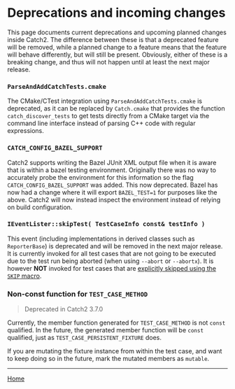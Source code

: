 <a id="top"></a>
# Deprecations and incoming changes

This page documents current deprecations and upcoming planned changes
inside Catch2. The difference between these is that a deprecated feature
will be removed, while a planned change to a feature means that the
feature will behave differently, but will still be present. Obviously,
either of these is a breaking change, and thus will not happen until
at least the next major release.


### `ParseAndAddCatchTests.cmake`

The CMake/CTest integration using `ParseAndAddCatchTests.cmake` is deprecated,
as it can be replaced by `Catch.cmake` that provides the function
`catch_discover_tests` to get tests directly from a CMake target via the
command line interface instead of parsing C++ code with regular expressions.


### `CATCH_CONFIG_BAZEL_SUPPORT`

Catch2 supports writing the Bazel JUnit XML output file when it is aware
that is within a bazel testing environment. Originally there was no way
to accurately probe the environment for this information so the flag
`CATCH_CONFIG_BAZEL_SUPPORT` was added. This now deprecated. Bazel has now had a change
where it will export `BAZEL_TEST=1` for purposes like the above. Catch2
will now instead inspect the environment instead of relying on build configuration.

### `IEventLister::skipTest( TestCaseInfo const& testInfo )`

This event (including implementations in derived classes such as `ReporterBase`)
is deprecated and will be removed in the next major release. It is currently
invoked for all test cases that are not going to be executed due to the test run
being aborted (when using `--abort` or `--abortx`). It is however
**NOT** invoked for test cases that are [explicitly skipped using the `SKIP`
macro](skipping-passing-failing.md#top).


### Non-const function for `TEST_CASE_METHOD`

> Deprecated in Catch2 3.7.0

Currently, the member function generated for `TEST_CASE_METHOD` is
not `const` qualified. In the future, the generated member function will
be `const` qualified, just as `TEST_CASE_PERSISTENT_FIXTURE` does.

If you are mutating the fixture instance from within the test case, and
want to keep doing so in the future, mark the mutated members as `mutable`.


---

[Home](Readme.md#top)
